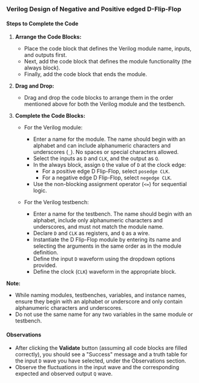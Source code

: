 ### Verilog Design of Negative and Positive edged D-Flip-Flop

#### Steps to Complete the Code

1. **Arrange the Code Blocks:**

   - Place the code block that defines the Verilog module name, inputs, and outputs first.
   - Next, add the code block that defines the module functionality (the always block).
   - Finally, add the code block that ends the module.

2. **Drag and Drop:**

   - Drag and drop the code blocks to arrange them in the order mentioned above for both the Verilog module and the testbench.

3. **Complete the Code Blocks:**

   - For the Verilog module:

     - Enter a name for the module. The name should begin with an alphabet and can include alphanumeric characters and underscores (`_`). No spaces or special characters allowed.
     - Select the inputs as `D` and `CLK`, and the output as `Q`.
     - In the always block, assign `Q` the value of `D` at the clock edge:
       - For a positive edge D Flip-Flop, select `posedge CLK`.
       - For a negative edge D Flip-Flop, select `negedge CLK`.
     - Use the non-blocking assignment operator (`<=`) for sequential logic.

   - For the Verilog testbench:
     - Enter a name for the testbench. The name should begin with an alphabet, include only alphanumeric characters and underscores, and must not match the module name.
     - Declare `D` and `CLK` as registers, and `Q` as a wire.
     - Instantiate the D Flip-Flop module by entering its name and selecting the arguments in the same order as in the module definition.
     - Define the input `D` waveform using the dropdown options provided.
     - Define the clock (`CLK`) waveform in the appropriate block.

**Note:**

- While naming modules, testbenches, variables, and instance names, ensure they begin with an alphabet or underscore and only contain alphanumeric characters and underscores.
- Do not use the same name for any two variables in the same module or testbench.

#### Observations

- After clicking the **Validate** button (assuming all code blocks are filled correctly), you should see a "Success" message and a truth table for the input `D` wave you have selected, under the Observations section.
- Observe the fluctuations in the input wave and the corresponding expected and observed output `Q` wave.

